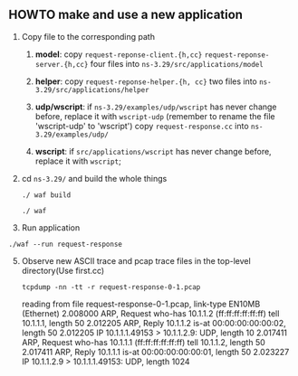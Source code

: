 ## HOWTO make and use a new application

1. Copy file to the corresponding path
   1. **model**: copy ```request-reponse-client.{h,cc}``` ```request-reponse-server.{h,cc}```  four files into ```ns-3.29/src/applications/model```
   2. **helper**: copy ```request-reponse-helper.{h, cc}``` two files into ```ns-3.29/src/applications/helper```
   3. **udp/wscript**: if ```ns-3.29/examples/udp/wscript``` has never change before, replace it with ```wscript-udp``` (remember to rename the file 'wscript-udp' to 'wscript')
      copy ```request-response.cc``` into ```ns-3.29/examples/udp/```

   4. **wscript**: if ```src/applications/wscript``` has never change before, replace it with ```wscript```;


3. cd ```ns-3.29/``` and build the whole things

   ```./ waf build``` 

   ```./ waf```

4. Run application

```./waf --run request-response```

5. Observe new ASCII trace and pcap trace files in the top-level directory(Use first.cc)

   ```tcpdump -nn -tt -r request-response-0-1.pcap```
   
   reading from file request-response-0-1.pcap, link-type EN10MB (Ethernet)
   2.008000 ARP, Request who-has 10.1.1.2 (ff:ff:ff:ff:ff:ff) tell 10.1.1.1, length 50
   2.012205 ARP, Reply 10.1.1.2 is-at 00:00:00:00:00:02, length 50
   2.012205 IP 10.1.1.1.49153 > 10.1.1.2.9: UDP, length 10
   2.017411 ARP, Request who-has 10.1.1.1 (ff:ff:ff:ff:ff:ff) tell 10.1.1.2, length 50
   2.017411 ARP, Reply 10.1.1.1 is-at 00:00:00:00:00:01, length 50
   2.023227 IP 10.1.1.2.9 > 10.1.1.1.49153: UDP, length 1024



